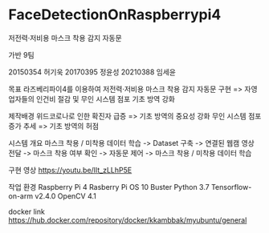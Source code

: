 # FaceDetectionOnRaspberrypi4


저전력·저비용 마스크 착용 감지 자동문

가반 9팀

20150354 허기욱
20170395 정윤성
20210388 임세윤



목표
라즈베리파이4를 이용하여 저전력·저비용 마스크 착용 감지 자동문 구현
 => 자영업자들의 인건비 절감 및 무인 시스템 점포 기초 방역 강화


제작배경
위드코로나로 인한 확진자 급증
=> 기초 방역의 중요성 강화 
무인 시스템 점포 증가 추세
=> 기초 방역의 허점 


시스템 개요
마스크 착용 / 미착용 데이터 학습 -> Dataset 구축 -> 연결된 웹캠 영상 전달 -> 마스크 착용 여부 확인 -> 자동문 제어 -> 마스크 착용 / 미착용 데이터 학습


구현 영상
https://youtu.be/lIt_zLLhP5E


작업 환경
Raspberry Pi 4
Rasberry Pi OS 10 Buster
Python 3.7
Tensorflow-on-arm v2.4.0
OpenCV 4.1


docker link
https://hub.docker.com/repository/docker/kkambbak/myubuntu/general
